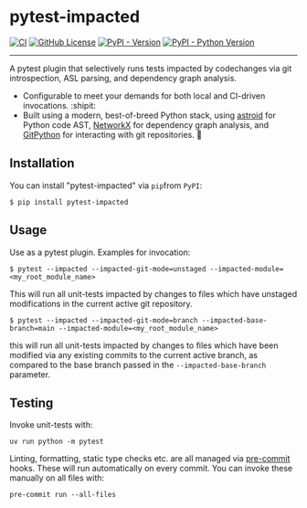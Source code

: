 # pytest-impacted

[![CI](https://github.com/promptromp/pytest-impacted/actions/workflows/ci.yml/badge.svg)](https://github.com/promptromp/pytest-impacted/actions/workflows/ci.yml)
[![GitHub License](https://img.shields.io/github/license/promptromp/pytest-impacted)](https://github.com/promptromp/pytest-impacted/blob/main/LICENSE)
[![PyPI - Version](https://img.shields.io/pypi/v/pytest-impacted)](https://pypi.org/project/pytest-impacted/)
[![PyPI - Python Version](https://img.shields.io/pypi/pyversions/pytest-impacted)](https://pypi.org/project/pytest-impacted/)

----

A pytest plugin that selectively runs tests impacted by codechanges via git introspection, ASL parsing, and dependency graph analysis.

* Configurable to meet your demands for both local and CI-driven invocations. :shipit:
* Built using a modern, best-of-breed Python stack, using [astroid](https://pylint.pycqa.org/projects/astroid/en/latest/) for
  Python code AST, [NetworkX](https://networkx.org/documentation/stable/index.html) for dependency graph analysis, and [GitPython](https://github.com/gitpython-developers/GitPython) for interacting with git repositories. :rocket:

## Installation

You can install "pytest-impacted" via `pip`from `PyPI`:

    $ pip install pytest-impacted

## Usage

Use as a pytest plugin. Examples for invocation:

    $ pytest --impacted --impacted-git-mode=unstaged --impacted-module=<my_root_module_name>

This will run all unit-tests impacted by changes to files which have unstaged
modifications in the current active git repository.

    $ pytest --impacted --impacted-git-mode=branch --impacted-base-branch=main --impacted-module=<my_root_module_name>

this will run all unit-tests impacted by changes to files which have been
modified via any existing commits to the current active branch, as compared to
the base branch passed in the `--impacted-base-branch` parameter.

## Testing

Invoke unit-tests with:

    uv run python -m pytest

Linting, formatting, static type checks etc. are all managed via [pre-commit](https://pre-commit.com/) hooks. These will run automatically on every commit. You can invoke these manually on all files with:

    pre-commit run --all-files
